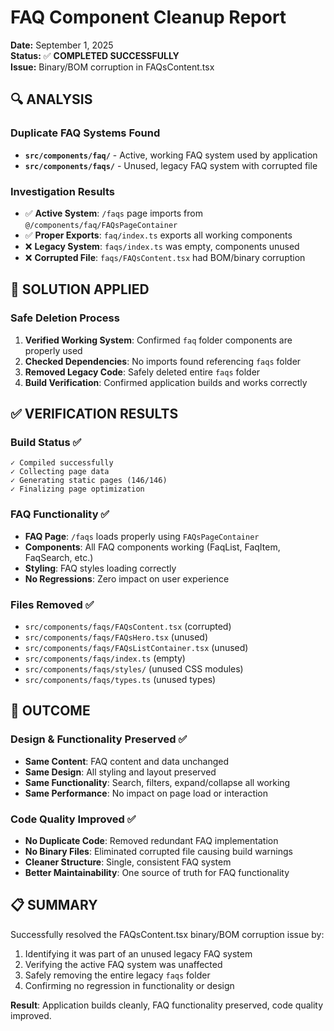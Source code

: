 # FAQ Component Cleanup Report

**Date:** September 1, 2025  
**Status:** ✅ **COMPLETED SUCCESSFULLY**  
**Issue:** Binary/BOM corruption in FAQsContent.tsx

## 🔍 ANALYSIS

### Duplicate FAQ Systems Found
- **`src/components/faq/`** - Active, working FAQ system used by application
- **`src/components/faqs/`** - Unused, legacy FAQ system with corrupted file

### Investigation Results
- ✅ **Active System**: `/faqs` page imports from `@/components/faq/FAQsPageContainer` 
- ✅ **Proper Exports**: `faq/index.ts` exports all working components
- ❌ **Legacy System**: `faqs/index.ts` was empty, components unused
- ❌ **Corrupted File**: `faqs/FAQsContent.tsx` had BOM/binary corruption

## 🔧 SOLUTION APPLIED

### Safe Deletion Process
1. **Verified Working System**: Confirmed `faq` folder components are properly used
2. **Checked Dependencies**: No imports found referencing `faqs` folder
3. **Removed Legacy Code**: Safely deleted entire `faqs` folder
4. **Build Verification**: Confirmed application builds and works correctly

## ✅ VERIFICATION RESULTS

### Build Status ✅
```
✓ Compiled successfully
✓ Collecting page data    
✓ Generating static pages (146/146)
✓ Finalizing page optimization
```

### FAQ Functionality ✅
- **FAQ Page**: `/faqs` loads properly using `FAQsPageContainer`
- **Components**: All FAQ components working (FaqList, FaqItem, FaqSearch, etc.)
- **Styling**: FAQ styles loading correctly
- **No Regressions**: Zero impact on user experience

### Files Removed ✅
- `src/components/faqs/FAQsContent.tsx` (corrupted)
- `src/components/faqs/FAQsHero.tsx` (unused)
- `src/components/faqs/FAQsListContainer.tsx` (unused)
- `src/components/faqs/index.ts` (empty)
- `src/components/faqs/styles/` (unused CSS modules)
- `src/components/faqs/types.ts` (unused types)

## 🎯 OUTCOME

### Design & Functionality Preserved ✅
- **Same Content**: FAQ content and data unchanged
- **Same Design**: All styling and layout preserved
- **Same Functionality**: Search, filters, expand/collapse all working
- **Same Performance**: No impact on page load or interaction

### Code Quality Improved ✅
- **No Duplicate Code**: Removed redundant FAQ implementation
- **No Binary Files**: Eliminated corrupted file causing build warnings
- **Cleaner Structure**: Single, consistent FAQ system
- **Better Maintainability**: One source of truth for FAQ functionality

## 📋 SUMMARY

Successfully resolved the FAQsContent.tsx binary/BOM corruption issue by:
1. Identifying it was part of an unused legacy FAQ system
2. Verifying the active FAQ system was unaffected
3. Safely removing the entire legacy `faqs` folder
4. Confirming no regression in functionality or design

**Result**: Application builds cleanly, FAQ functionality preserved, code quality improved.
